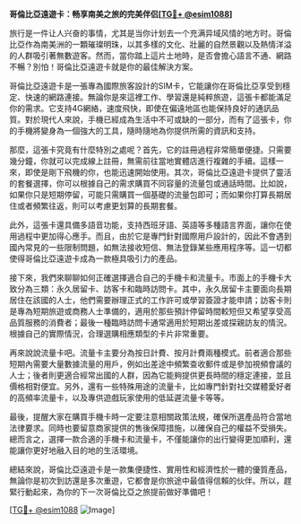 **哥倫比亞遠遊卡：畅享南美之旅的完美伴侣[[TG💪+ @esim1088](https://t.me/s/esim1088)]**

旅行是一件让人兴奋的事情，尤其是当你计划去一个充满异域风情的地方时。哥倫比亞作為南美洲的一顆璀璨明珠，以其多樣的文化、壯麗的自然景觀以及熱情洋溢的人群吸引著無數遊客。然而，當你踏上這片土地時，是否會擔心語言不通、網路不暢？別怕！哥倫比亞遠遊卡就是你的最佳解決方案。

哥倫比亞遠遊卡是一張專為國際旅客設計的SIM卡，它能讓你在哥倫比亞享受到穩定、快速的網路連接。無論你是來這裡工作、學習還是純粹旅遊，這張卡都能滿足你的需求。它支持4G網絡，速度飛快，即使在偏遠地區也能保持良好的通訊品質。對於現代人來說，手機已經成為生活中不可或缺的一部分，而有了這張卡，你的手機將變身為一個強大的工具，隨時隨地為你提供所需的資訊和支持。

那麼，這張卡究竟有什麼特別之處呢？首先，它的註冊過程非常簡單便捷。只需要幾分鐘，你就可以完成線上註冊，無需前往當地實體店進行複雜的手續。這樣一來，即使是剛下飛機的你，也能迅速開始使用。其次，哥倫比亞遠遊卡提供了靈活的套餐選擇，你可以根據自己的需求購買不同容量的流量包或通話時間。比如說，如果你只是短期停留，可能只需購買一個基礎的流量包即可；而如果你打算長期居住或者頻繁往返，則可以考慮更划算的長期套餐。

此外，這張卡還具備多語音功能，支持西班牙語、英語等多種語言界面，讓你在使用過程中更加得心應手。而且，由於它是專門針對國際用戶設計的，因此不會遇到國內常見的一些限制問題，如無法接收短信、無法登錄某些應用程序等。這一切都使得哥倫比亞遠遊卡成為一款極具吸引力的產品。

接下來，我們來聊聊如何正確選擇適合自己的手機卡和流量卡。市面上的手機卡大致分為三類：永久居留卡、訪客卡和臨時訪問卡。其中，永久居留卡主要面向長期居住在該國的人士，他們需要辦理正式的工作許可或學習簽證才能申請；訪客卡則是專為短期旅遊或商務人士準備的，適用於那些預計停留時間較短但又希望享受高品質服務的消費者；最後一種臨時訪問卡通常適用於短期出差或探親訪友的情況。根據自己的實際情況，合理選購相應類型的卡片非常重要。

再來說說流量卡吧。流量卡主要分為按日計費、按月計費兩種模式。前者適合那些短期內需要大量數據流量的用戶，例如出差途中頻繁查收郵件或是參加視頻會議的人士；後者則更適合經常出國的人群，因為它能夠提供更長時間的穩定連接，並且價格相對便宜。另外，還有一些特殊用途的流量卡，比如專門針對社交媒體愛好者的高頻率流量卡，以及專供遊戲玩家使用的低延遲流量卡等等。

最後，提醒大家在購買手機卡時一定要注意相關政策法規，確保所選產品符合當地法律要求。同時也要留意商家提供的售後保障措施，以確保自己的權益不受損失。總而言之，選擇一款合適的手機卡和流量卡，不僅能讓你的出行變得更加順利，還能讓你更好地融入目的地的生活環境。

總結來說，哥倫比亞遠遊卡是一款集便捷性、實用性和經濟性於一體的優質產品，無論你是初次到訪還是多次重遊，它都會是你旅途中最值得信賴的伙伴。所以，趕緊行動起來，為你的下一次哥倫比亞之旅提前做好準備吧！

[[TG💪+ @esim1088](https://t.me/s/esim1088) ![Image](https://i.postimg.cc/4NQfJmqS/Snipaste-2025-05-13-00-14-12.png)]